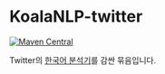 KoalaNLP-twitter
================

[![Maven Central](https://maven-badges.herokuapp.com/maven-central/kr.bydelta/koalanlp-twitter_2.11/badge.svg)](https://maven-badges.herokuapp.com/maven-central/kr.bydelta/koalanlp-twitter_2.11)

Twitter의 [한국어 분석기](https://github.com/twitter/twitter-korean-text)를 감싼 묶음입니다.
